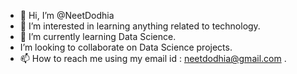 - 👋 Hi, I’m @NeetDodhia
- 👀 I’m interested in learning anything related to technology.
- 🌱 I’m currently learning Data Science.
- I’m looking to collaborate on Data Science projects.
- 📫 How to reach me using my email id : neetdodhia@gmail.com .

<!---
NeetDodhia/NeetDodhia is a ✨ special ✨ repository because its `README.md` (this file) appears on your GitHub profile.
You can click the Preview link to take a look at your changes.
--->
